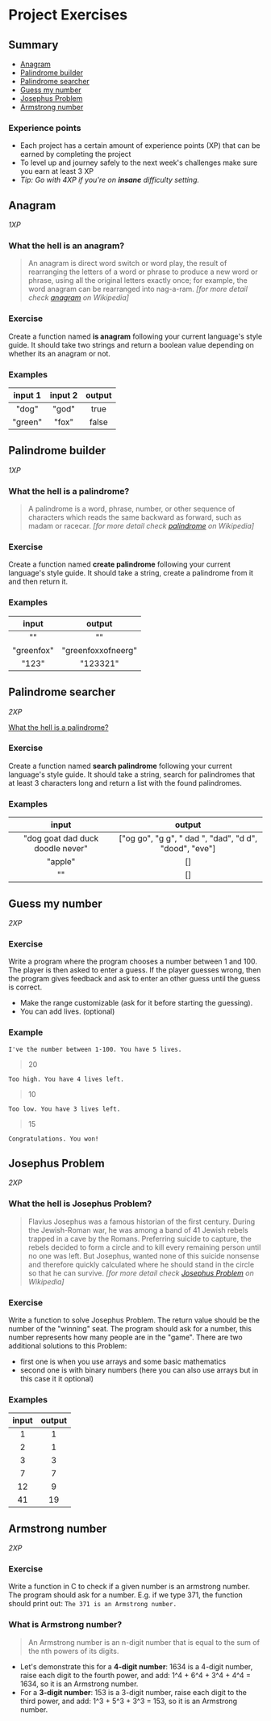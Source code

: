 # Project Exercises

## Summary
 - [Anagram](#anagram)
 - [Palindrome builder](#palindrome-builder)
 - [Palindrome searcher](#palindrome-searcher)
 - [Guess my number](#guess-my-number)
 - [Josephus Problem](#josephus-problem)
 - [Armstrong number](#armstrong-number)

### Experience points
- Each project has a certain amount of experience points (XP) that can be earned by completing the project
- To level up and journey safely to the next week's challenges make sure you earn at least 3 XP
- *Tip: Go with 4XP if you're on __insane__ difficulty setting.*

## Anagram
*1XP*

### What the hell is an anagram?
> An anagram is direct word switch or word play, the result of rearranging the letters of a word or phrase to produce a new word or phrase, using all the original letters exactly once; for example, the word anagram can be rearranged into nag-a-ram.
> *[for more detail check [anagram](https://en.wikipedia.org/wiki/Anagram) on Wikipedia]*

### Exercise
Create a function named **is anagram** following your current language's style guide. It should take two strings and return a boolean value depending on whether its an anagram or not.

### Examples
|input 1|input 2|output|
|:-----:|:-----:|:---:|
|"dog"|"god"|true|
|"green"|"fox"|false|

## Palindrome builder
*1XP*

### What the hell is a palindrome?

> A palindrome is a word, phrase, number, or other sequence of characters which reads the same backward as forward, such as madam or racecar.
> *[for more detail check [palindrome](https://en.wikipedia.org/wiki/Palindrome) on Wikipedia]*

### Exercise

Create a function named **create palindrome** following your current language's style guide. It should take a string, create a palindrome from it and then return it.

### Examples

|input|output|
|:---:|:---:|
|""|""|
|"greenfox"|"greenfoxxofneerg"|
|"123"|"123321"|

## Palindrome searcher
*2XP*

[What the hell is a palindrome?](#palindrome-builder)

### Exercise

Create a function named **search palindrome** following your current language's style guide. It should take a string, search for palindromes that at least 3 characters long and return a list with the found palindromes.

### Examples

|input|output|
|:---:|:---:|
|"dog goat dad duck doodle never"|["og go", "g g", " dad ", "dad", "d d", "dood", "eve"]|
|"apple"|[]|
|""|[]|

## Guess my number
*2XP*

### Exercise

Write a program where the program chooses a number between 1 and 100. The player is then asked to enter a guess. If the player guesses wrong, then the program gives feedback and ask to enter an other guess until the guess is correct.
- Make the range customizable (ask for it before starting the guessing).
- You can add lives. (optional)

### Example
`I've the number between 1-100. You have 5 lives.`
> 20

`Too high. You have 4 lives left.`
> 10

`Too low. You have 3 lives left.`
> 15

`Congratulations. You won!`

## Josephus Problem
*2XP*

### What the hell is Josephus Problem?

> Flavius Josephus was a famous historian of the first century. During the Jewish-Roman war, he was among a band of 41 Jewish rebels trapped in a cave by the Romans. Preferring suicide to capture, the rebels decided to form a circle and to kill every remaining person until no one was left. But Josephus, wanted none of this suicide nonsense and therefore quickly calculated where he should stand in the circle so that he can survive.
> *[for more detail check [Josephus Problem](https://en.wikipedia.org/wiki/Josephus_problem) on Wikipedia]*

### Exercise
Write a function to solve Josephus Problem. The return value should be the number of the "winning" seat. The program should ask for a number, this number represents how many people are in the "game".
There are two additional solutions to this Problem:
- first one is when you use arrays and some basic mathematics
- second one is with binary numbers (here you can also use arrays but in this case it it optional)

### Examples

|input|output|
|:---:|:---:|
|1|1|
|2|1|
|3|3|
|7|7|
|12|9|
|41|19|

## Armstrong number
*2XP*

### Exercise
Write a function in C to check if a given number is an armstrong number. The program should ask for a number. E.g. if we type 371, the function should print out:
```The 371 is an Armstrong number.```

### What is Armstrong number?
> An Armstrong number is an n-digit number that is equal to the sum of the nth powers of its digits.
- Let's demonstrate this for a **4-digit number**: 1634 is a 4-digit number, raise each digit to the fourth power, and add: 1^4 + 6^4 + 3^4 + 4^4 = 1634, so it is an Armstrong number.
- For a **3-digit number**: 153 is a 3-digit number, raise each digit to the third power, and add: 1^3 + 5^3 + 3^3 = 153, so it is an Armstrong number.
